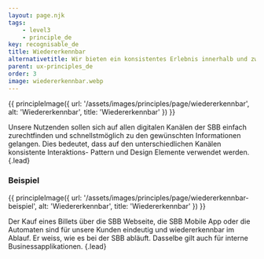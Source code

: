 ```yaml
---
layout: page.njk
tags: 
    - level3
    - principle_de
key: recognisable_de
title: Wiedererkennbar
alternativetitle: Wir bieten ein konsistentes Erlebnis innerhalb und zwischen den Kanälen.
parent: ux-principles_de
order: 3
image: wiedererkennbar.webp
---
```


{{ principleImage({
  url: '/assets/images/principles/page/wiedererkennbar',
  alt: 'Wiedererkennbar',
  title: 'Wiedererkennbar'
}) }}

Unsere Nutzenden sollen sich auf allen digitalen Kanälen der SBB einfach zurechtfinden und schnellstmöglich zu den gewünschten Informationen gelangen. Dies bedeutet, dass auf den unterschiedlichen Kanälen konsistente Interaktions- Pattern und Design Elemente verwendet werden. {.lead}


### Beispiel
{{ principleImage({
  url: '/assets/images/principles/page/wiedererkennbar-beispiel',
  alt: 'Wiedererkennbar',
  title: 'Wiedererkennbar'
}) }}

Der Kauf eines Billets über die SBB Webseite, die SBB Mobile App oder die Automaten sind für unsere Kunden eindeutig und wiedererkennbar im Ablauf. Er weiss, wie es bei der SBB abläuft. Dasselbe gilt auch für interne Businessapplikationen. {.lead}